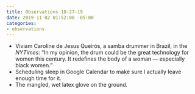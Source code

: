 ```yaml
---
title: Observations 10-27-19
date: 2019-11-02 01:52:00 -05:00
categories:
- observations
---
```


- Viviam Caroline de Jesus Queirós, a samba drummer in Brazil, in the *NYTimes*: “In my opinion, the drum could be the great technology for women this century. It redefines the body of a woman — especially black women.”
- Scheduling sleep in Google Calendar to make sure I actually leave enough time for it.
- The mangled, wet latex glove on the ground.